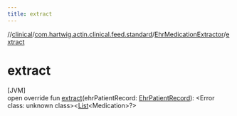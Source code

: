 ```yaml
---
title: extract
---
```

//[clinical](../../../index.html)/[com.hartwig.actin.clinical.feed.standard](../index.html)/[EhrMedicationExtractor](index.html)/[extract](extract.html)



# extract



[JVM]\
open override fun [extract](extract.html)(ehrPatientRecord: [EhrPatientRecord](../-ehr-patient-record/index.html)): &lt;Error class: unknown class&gt;&lt;[List](https://kotlinlang.org/api/latest/jvm/stdlib/kotlin.collections/-list/index.html)&lt;Medication&gt;?&gt;





